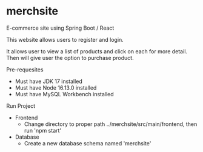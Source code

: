# merchsite
E-commerce site using Spring Boot / React

This website allows users to register and login.

It allows user to view a list of products and click on each for more detail. Then will give user the option to purchase product.

Pre-requesites
- Must have JDK 17 installed
- Must have Node 16.13.0 installed
- Must have MySQL Workbench installed

Run Project
- Frontend
  - Change directory to proper path ../merchsite/src/main/frontend, then run 'npm start'
- Database
  - Create a new database schema named 'merchsite'

